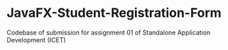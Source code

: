 # JavaFX-Student-Registration-Form
Codebase of submission for assignment 01 of Standalone Application Development (ICET)
